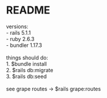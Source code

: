 # README
versions:
    <br>
    - rails 5.1.1
    <br>
    - ruby 2.6.3
    <br>
    - bundler 1.17.3
    <br>
<br>
things should do:
    <br>
    1. $bundle install
    <br>
    2. $rails db:migrate
    <br>
    3. $rails db:seed
    <br>
<br>
see grape routes ->  $rails grape:routes
